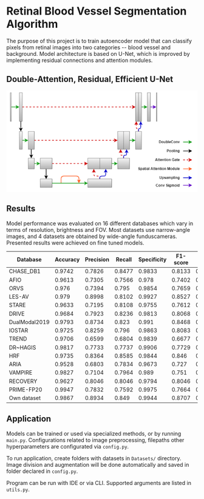 # Retinal Blood Vessel Segmentation Algorithm
The purpose of this project is to train autoencoder model that can classify pixels from retinal images into two categories -- blood vessel and background. Model architecture is based on U-Net, which is improved by implementing residual connections and attention modules.

## Double-Attention, Residual, Efficient U-Net
![DARE U-NET](architectures/DAREUNET.png "DARE U-Net")


## Results
Model performance was evaluated on 16 different databases which vary in terms of resolution, brightness and FOV. Most datasets use narrow-angle images, and 4 datasets are obtained by wide-angle funduscameras. Presented results were achieved on fine tuned models.

|Database       | Accuracy | Precision | Recall | Specificity | F1-score | IoU    |
|---            |---       |---        |---     | ---         | ---      | ---    |
|CHASE\_DB1     | 0.9742   | 0.7826    | 0.8477 | 0.9833      | 0.8133   | 0.6854 |
|AFIO           | 0.9613   | 0.7305    | 0.7566 | 0.978       | 0.7402   | 0.5897 |
|ORVS           | 0.976    | 0.7394    | 0.795  | 0.9854      | 0.7659   | 0.622  |
|LES-AV         | 0.979    | 0.8998    | 0.8102 | 0.9927      | 0.8527   | 0.7432 |
|STARE          | 0.9633   | 0.7195    | 0.8108 | 0.9755      | 0.7612   | 0.6204 |
|DRIVE          | 0.9684   | 0.7923    | 0.8236 | 0.9813      | 0.8068   | 0.6764 |
|DualModal2019  | 0.9793   | 0.8734    | 0.823  | 0.991       | 0.8468   | 0.7348 |
|IOSTAR         | 0.9725   | 0.8259    | 0.796  | 0.9863      | 0.8083   | 0.6792 |
|TREND          | 0.9706   | 0.6599    | 0.6804 | 0.9839      | 0.6677   | 0.5018 |
|DR~HAGIS       | 0.9817   | 0.7733    | 0.7737 | 0.9906      | 0.7729   | 0.632  |
|HRF            | 0.9735   | 0.8364    | 0.8585 | 0.9844      | 0.846    | 0.734  |
|ARIA           | 0.9528   | 0.6803    | 0.7834 | 0.9673      | 0.727    | 0.5719 |
|VAMPIRE        | 0.9827   | 0.7104    | 0.7964 | 0.989       | 0.751    | 0.6013 |
|RECOVERY       | 0.9627   | 0.8046    | 0.8046 | 0.9794      | 0.8046   | 0.6731 |
|PRIME-FP20     | 0.9947   | 0.7832    | 0.7592 | 0.9975      | 0.7664   | 0.6228 |
|Own dataset    | 0.9867   | 0.8934    | 0.849  | 0.9944      | 0.8707   | 0.771  |


## Application
Models can be trained or used via specialized methods, or by running `main.py`. Configurations related to image preprocessing, filepaths other hyperparameters are configurated via `config.py`.

To run application, create folders with datasets in `Datasets/` directory. Image division and augmentation will be done automatically and saved in folder declared in `config.py`. 

Program can be run with IDE or via CLI. Supported arguments are listed in `utils.py`.